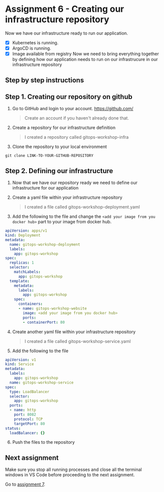 # Assignment 6 - Creating our infrastructure repository

Now we have our infrastructure ready to run our application.
- [x] Kubernetes is running.
- [x] ArgoCD is running.
- [x] Image available from registry
Now we need to bring everything together by defining how our application needs to run on our infrastrucure in our infrastructure repository

## Step by step instructions

## Step 1. Creating our repository on github
1. Go to GitHub and login to your account. https://github.com/

    > Create an account if you haven't already done that.

2. Create a repository for our infrastructure definition

    > I created a repository called gitops-workshop-infra

3. Clone the repository to your local environment
```console
git clone LINK-TO-YOUR-GITHUB-REPOSITORY
```

## Step 2. Defining our infrastructure
1. Now that we have our repository ready we need to define our infrastructure for our application

2. Create a yaml file within your infrastructure repository

    > I created a file called gitops-workshop-deployment.yaml

3. Add the following to the file and change the `<add your image from you docker hub>` part to your image from docker hub.
```yaml
apiVersion: apps/v1
kind: Deployment
metadata:
  name: gitops-workshop-deployment
  labels:
    app: gitops-workshop
spec:
  replicas: 1
  selector:
    matchLabels:
      app: gitops-workshop
  template:
    metadata:
      labels:
        app: gitops-workshop
    spec:
      containers:
      - name: gitops-workshop-website
        image: <add your image from you docker hub>
        ports:
        - containerPort: 80
```

4. Create another yaml file within your infrastructure repository

    > I created a file called gitops-workshop-service.yaml

5. Add the following to the file
```yaml
apiVersion: v1
kind: Service
metadata:
  labels:
    app: gitops-workshop
  name: gitops-workshop-service
spec:
  type: LoadBalancer
  selector:
    app: gitops-workshop
  ports:
  - name: http
    port: 8082
    protocol: TCP
    targetPort: 80
status:
  loadBalancer: {}
```

6. Push the files to the repository

## Next assignment

Make sure you stop all running processes and close all the terminal windows in VS Code before proceeding to the next 
assignment.

Go to [assignment 7](../Assignment07/README.md).